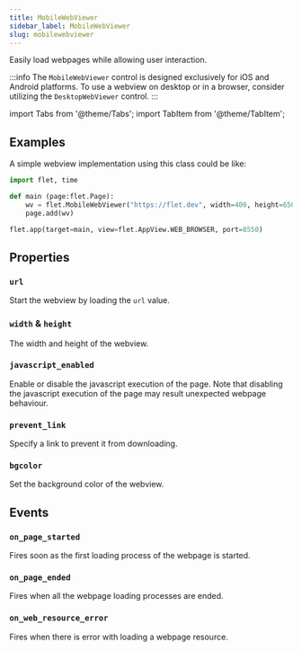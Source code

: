 ```yaml
---
title: MobileWebViewer
sidebar_label: MobileWebViewer
slug: mobilewebviewer
---
```


Easily load webpages while allowing user interaction.

:::info
The `MobileWebViewer` control is designed exclusively for iOS and Android platforms. To use a webview on desktop or in a browser, consider utilizing the `DesktopWebViewer` control.
:::

import Tabs from '@theme/Tabs';
import TabItem from '@theme/TabItem';

## Examples
A simple webview implementation using this class could be like:
```python
import flet, time

def main (page:flet.Page):
    wv = flet.MobileWebViewer("https://flet.dev", width=400, height=650)
    page.add(wv)

flet.app(target=main, view=flet.AppView.WEB_BROWSER, port=8550)
```


## Properties
### `url`
Start the webview by loading the `url` value.

### `width` & `height`
The width and height of the webview.

### `javascript_enabled`
Enable or disable the javascript execution of the page. Note that disabling the javascript execution of the page may result unexpected webpage behaviour.

### `prevent_link`
Specify a link to prevent it from downloading.

### `bgcolor`
Set the background color of the webview.

## Events
### `on_page_started`
Fires soon as the first loading process of the webpage is started.

### `on_page_ended`
Fires when all the webpage loading processes are ended.

### `on_web_resource_error`
Fires when there is error with loading a webpage resource.